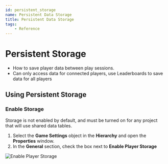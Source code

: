 ```yaml
---
id: persistent_storage
name: Persistent Data Storage
title: Persistent Data Storage
tags:
    - Reference
---
```


# Persistent Storage

- How to save player data between play sessions.
- Can only access data for connected players, use Leaderboards to save data for all players

## Using Persistent Storage

### Enable Storage

Storage is not enabled by default, and must be turned on for any project that will use shared data tables.

1. Select the **Game Settings** object in the **Hierarchy** and open the **Properties** window.
2. In the **General** section, check the box next to **Enable Player Storage**

![Enable Player Storage](../img/Storage/EnablePlayerStorage.png)

<!-- TODO: Add more tasks
- Persist all Player resources
- Persist Player Equipment
- Clear Data -->
